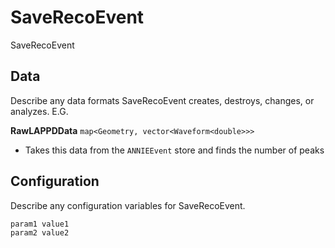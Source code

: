 # SaveRecoEvent

SaveRecoEvent

## Data

Describe any data formats SaveRecoEvent creates, destroys, changes, or analyzes. E.G.

**RawLAPPDData** `map<Geometry, vector<Waveform<double>>>`
* Takes this data from the `ANNIEEvent` store and finds the number of peaks

## Configuration

Describe any configuration variables for SaveRecoEvent.

```
param1 value1
param2 value2
```
